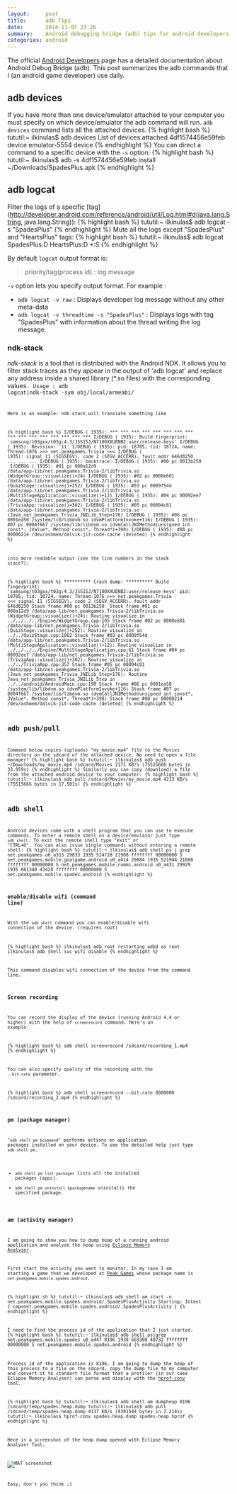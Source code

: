 ```yaml
---
layout:     post
title:      adb Tips
date:       2014-11-07 23:26
summary:    Android debugging bridge (adb) tips for android developers
categories: android
---
```

The official [Android Developers](http://developer.android.com/tools/help/adb.html) page has a detailed documentation about Android Debug Bridge (adb). This post summarizes the adb commands that I (an android game developer) use daily.

## adb devices
If you have more than one device/emulator attached to your computer you must specify on which device/emulator the adb command will run. <code>adb devices</code> command lists all the attached devices.
{% highlight bash %}
tututil:~ ilkinulas$ adb devices
List of devices attached
4df1574456e59feb	device
emulator-5554	device
{% endhighlight %}
You can direct a command to a specific device with the <code>-s</code> option:
{% highlight bash %}
tututil:~ ilkinulas$ adb -s 4df1574456e59feb  install  ~/Downloads/SpadesPlus.apk
{% endhighlight %}

## adb logcat
Filter the logs of a specific [tag](http://developer.android.com/reference/android/util/Log.html#d(java.lang.String, java.lang.String)):
{% highlight bash %}
tututil:~ ilkinulas$ adb logcat -s "SpadesPlus"
{% endhighlight %}
Mute all the logs except "SpadesPlus" and "HeartsPlus" tags:
{% highlight bash %}
tututil:~ ilkinulas$ adb logcat SpadesPlus:D HeartsPlus:D *:S
{% endhighlight %}

By default <code>logcat</code> output format is:

> priority/tag(process id) : log message

<code>-v</code> option lets you specify output format. For example :

* <code>adb logcat -v raw</code> : Displays developer log message without any other meta-data
* <code>adb logcat -v threadtime -s "SpadesPlus"</code> : Displays logs with tag "SpadesPlus" with information about the thread writing the log message.

### ndk-stack
_ndk-stack_ is a tool that is distributed with the Android NDK. It allows you to filter stack traces as they appear in the output of 'adb logcat' and replace any address inside a shared library (*.so files) with the corresponding values.
<code>
Usage : adb logcat|ndk-stack -sym obj/local/armeabi/
<code>

Here is an example:
ndk-stack will translate something like

{% highlight bash %}
I/DEBUG   ( 1935): *** *** *** *** *** *** *** *** *** *** *** *** *** *** *** ***
I/DEBUG   ( 1935): Build fingerprint: 'samsung/t03gxx/t03g:4.3/JSS15J/N7100XXUENB2:user/release-keys'
I/DEBUG   ( 1935): Revision: '11'
I/DEBUG   ( 1935): pid: 18705, tid: 18724, name: Thread-1076  >>> net.peakgames.Trivia <<<
I/DEBUG   ( 1935): signal 11 (SIGSEGV), code 2 (SEGV_ACCERR), fault addr 646d8250
...
...
...
I/DEBUG   ( 1935): backtrace:
I/DEBUG   ( 1935):     #00  pc 0013b250  <unknown>
I/DEBUG   ( 1935):     #01  pc 000a12d9  /data/app-lib/net.peakgames.Trivia-2/libTrivia.so (WidgetGroup::visualize()+24)
I/DEBUG   ( 1935):     #02  pc 0008e601  /data/app-lib/net.peakgames.Trivia-2/libTrivia.so (QuizStage::visualize()+252)
I/DEBUG   ( 1935):     #03  pc 0009f54d  /data/app-lib/net.peakgames.Trivia-2/libTrivia.so (MultiStageApplication::visualize()+12)
I/DEBUG   ( 1935):     #04  pc 00092ee7  /data/app-lib/net.peakgames.Trivia-2/libTrivia.so (TriviaApp::visualize()+302)
I/DEBUG   ( 1935):     #05  pc 00094c81  /data/app-lib/net.peakgames.Trivia-2/libTrivia.so (Java_net_peakgames_Trivia_JNILib_Step+176)
I/DEBUG   ( 1935):     #06  pc 0001ea50  /system/lib/libdvm.so (dvmPlatformInvoke+116)
I/DEBUG   ( 1935):     #07  pc 0004f667  /system/lib/libdvm.so (dvmCallJNIMethod(unsigned int const*, JValue*, Method const*, Thread*)+398)
I/DEBUG   ( 1935):     #08  pc 00000214  /dev/ashmem/dalvik-jit-code-cache (deleted)
{% endhighlight %}

into more readable output (see the line numbers in the stack stace?):

{% highlight bash %}
********** Crash dump: **********
Build fingerprint: 'samsung/t03gxx/t03g:4.3/JSS15J/N7100XXUENB2:user/release-keys'
pid: 18705, tid: 18724, name: Thread-1076  >>> net.peakgames.Trivia <<<
signal 11 (SIGSEGV), code 2 (SEGV_ACCERR), fault addr 646d8250
Stack frame #00  pc 0013b250  <unknown>
Stack frame #01  pc 000a12d9  /data/app-lib/net.peakgames.Trivia-2/libTrivia.so (WidgetGroup::visualize()+24): Routine visualize in ../../../../Engine/WidgetGroup.cpp:105
Stack frame #02  pc 0008e601  /data/app-lib/net.peakgames.Trivia-2/libTrivia.so (QuizStage::visualize()+252): Routine visualize in ../../QuizStage.cpp:1002
Stack frame #03  pc 0009f54d  /data/app-lib/net.peakgames.Trivia-2/libTrivia.so (MultiStageApplication::visualize()+12): Routine visualize in ../../../../Engine/MultiStageApplication.cpp:61
Stack frame #04  pc 00092ee7  /data/app-lib/net.peakgames.Trivia-2/libTrivia.so (TriviaApp::visualize()+302): Routine visualize in ../../TriviaApp.cpp:357
Stack frame #05  pc 00094c81  /data/app-lib/net.peakgames.Trivia-2/libTrivia.so (Java_net_peakgames_Trivia_JNILib_Step+176): Routine Java_net_peakgames_Trivia_JNILib_Step in ../../android/AndroidMain.cpp:198
Stack frame #06  pc 0001ea50  /system/lib/libdvm.so (dvmPlatformInvoke+116)
Stack frame #07  pc 0004f667  /system/lib/libdvm.so (dvmCallJNIMethod(unsigned int const*, JValue*, Method const*, Thread*)+398)
Stack frame #08  pc 00000214  /dev/ashmem/dalvik-jit-code-cache (deleted)
{% endhighlight %}

## adb push/pull
Command below copies (uploads) "my_movie.mp4" file to the Movies directory on the sdcard of the attached device. No need to open a file manager!
{% highlight bash %}
tututil:~ ilkinulas$ adb push ~/Downloads/my_movie.mp4 /sdcard/Movies
2171 KB/s (75515666 bytes in 33.959s)
{% endhighlight %}
Similarly you can copy (download) a file from the attached android device to your computer:
{% highlight bash %}
tututil:~ ilkinulas$ adb pull /sdcard/Movies/my_movie.mp4
4213 KB/s (75515666 bytes in 17.501s)
{% endhighlight %}

## adb shell
Android devices come with a shell program that you can use to execute commands. To enter a remote shell on a device/emulator just type <code>adb shell</code>. To exit the remote shell type "exit" or "CTRL+D". You can also issue single commands without entering a remote shell:
{% highlight bash %}
tututil:~ ilkinulas$ adb shell ps | grep net.peakgames
u0_a315   29833 1935  524728 21908 ffffffff 00000000 S net.peakgames.mobile.goalgame.android
u0_a414   29884 1935  521944 21608 ffffffff 00000000 S net.peakgames.mobile.rummi.android
u0_a431   29929 1935  661340 43428 ffffffff 00000000 S net.peakgames.mobile.spades.android
{% endhighlight %}

### enable/disable wifi (command line)
With the <code>adb shell</code> command you can enable/disable wifi connection of the device. (requires root)

{% highlight bash %}
ilkinulas$ adb root
restarting adbd as root
ilkinulas$ adb shell svc wifi disable
{% endhighlight %}

This command disables wifi connection of the device from the command line.

### Screen recording

You can record the display of the device (running Android 4.4 or higher) with the help of <code>screenrecord</code> command. Here's an example:

{% highlight bash %}
adb shell screenrecord /sdcard/recording_1.mp4
{% endhighlight %}

You can also specify quality of the recording with the <code>--bit-rate</code> parameter.

{% highlight bash %}
adb shell screenrecord --bit-rate 8000000 /sdcard/recording_2.mp4
{% endhighlight %}


### pm (package manager)
"<code>adb shell pm $command</code>"  performs actions on application packages installed on your device. To see the detailed help just type <code>adb shell pm</code>.

* <code>adb shell pm list packages</code> lists all the installed packages (apps).
* <code>adb shell pm uninstall $packagename</code> uninstalls the specified package.

### am (activity manager)

I am going to show you how to dump heap of a running android application and analyze the heap using [Eclipse Memory Analyser](http://www.eclipse.org/mat/downloads.php).

First start the activity you want to monitor. In my case I am starting a game that we developed at [Peak Games](http://www.peakgames.net) whose package name is <code>net.peakgames.mobile.spades.android</code>.

{% highlight sh %}
tututil:~ ilkinulas$ adb shell am start -n net.peakgames.mobile.spades.android/.SpadesPlusActivity
Starting: Intent { cmp=net.peakgames.mobile.spades.android/.SpadesPlusActivity }
{% endhighlight %}

I need to find the process id of the application that I just started.
{% highlight bash %}
tututil:~ ilkinulas$ adb shell ps|grep net.peakgames.mobile.spades
u0_a447   8196  1938  669308 40732 ffffffff 00000000 S net.peakgames.mobile.spades.android
{% endhighlight %}

Process id of the application is 8196. I am going to dump the heap of this process to a file on the sdcard, copy the dump file to my computer and convert it to standart file format that a profiler (in our case Eclipse Memory Analyser) can parse and display with the [hprof-conv](http://developer.android.com/tools/help/hprof-conv.html) tool.

{% highlight bash %}
tututil:~ ilkinulas$ adb shell am dumpheap 8196 /sdcard/temp/spades-heap.dump
tututil:~ ilkinulas$ adb pull /sdcard/temp/spades-heap.dump
4137 KB/s (9381544 bytes in 2.214s)
tututil:~ ilkinulas$ hprof-conv spades-heap.dump spades-heap.hprof
{% endhighlight %}

Here is a screenshot of the heap dump opened with Eclipse Memory Analyzer Tool.

![MAT screenshot](http://drive.google.com/uc?export=view&id=0B3D9FLuaG8DNcmpGb3BPWVptR2c)

Easy, don't you think ;)
